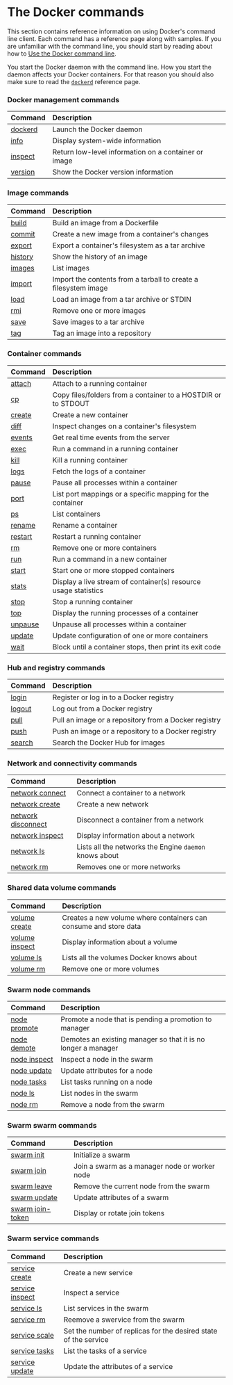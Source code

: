 <!-- [metadata]>
+++
title = "Docker commands"
description = "Docker's CLI command description and usage"
keywords = ["Docker, Docker documentation, CLI,  command line"]
[menu.main]
identifier= "smn_cli_guide"
parent = "smn_cli"
weight=-70
+++
<![end-metadata]-->



# The Docker commands

This section contains reference information on using Docker's command line
client. Each command has a reference page along with samples. If you are
unfamiliar with the command line, you should start by reading about how to [Use
the Docker command line](cli.md).

You start the Docker daemon with the command line. How you start the daemon
affects your Docker containers. For that reason you should also make sure to
read the [`dockerd`](dockerd.md) reference page.

### Docker management commands

| Command | Description                                                        |
|:--------|:-------------------------------------------------------------------|
| [dockerd](dockerd.md) | Launch the Docker daemon                             |
| [info](info.md) | Display system-wide information                            |
| [inspect](inspect.md)| Return low-level information on a container or image  |
| [version](version.md) | Show the Docker version information                  |


### Image commands

| Command | Description                                                        |
|:--------|:-------------------------------------------------------------------|
| [build](build.md) |  Build an image from a Dockerfile                        |
| [commit](commit.md) | Create a new image from a container's changes          |
| [export](export.md) | Export a container's filesystem as a tar archive       |
| [history](history.md) | Show the history of an image                         |
| [images](images.md) | List images                                            |
| [import](import.md) | Import the contents from a tarball to create a filesystem image |
| [load](load.md) | Load an image from a tar archive or STDIN                  |
| [rmi](rmi.md) | Remove one or more images                                    |
| [save](save.md) | Save images to a tar archive                               |
| [tag](tag.md) | Tag an image into a repository                               |

### Container commands

| Command | Description                                                        |
|:--------|:-------------------------------------------------------------------|
| [attach](attach.md) | Attach to a running container                          |
| [cp](cp.md) | Copy files/folders from a container to a HOSTDIR or to STDOUT  |
| [create](create.md) | Create a new container                                 |
| [diff](diff.md) | Inspect changes on a container's filesystem                |
| [events](events.md) | Get real time events from the server                   |
| [exec](exec.md) | Run a command in a running container                       |
| [kill](kill.md) | Kill a running container                                   |
| [logs](logs.md) | Fetch the logs of a container                              |
| [pause](pause.md) | Pause all processes within a container                   |
| [port](port.md) | List port mappings or a specific mapping for the container |
| [ps](ps.md) | List containers                                                |
| [rename](rename.md) | Rename a container                                     |
| [restart](restart.md) | Restart a running container                          |
| [rm](rm.md) | Remove one or more containers                                  |
| [run](run.md) | Run a command in a new container                             |
| [start](start.md) | Start one or more stopped containers                     |
| [stats](stats.md) | Display a live stream of container(s) resource usage  statistics |
| [stop](stop.md) | Stop a running container                                   |
| [top](top.md) | Display the running processes of a container                 |
| [unpause](unpause.md) | Unpause all processes within a container             |
| [update](update.md) | Update configuration of one or more containers         |
| [wait](wait.md) | Block until a container stops, then print its exit code    |

### Hub and registry commands

| Command | Description                                                        |
|:--------|:-------------------------------------------------------------------|
| [login](login.md) | Register or log in to a Docker registry                  |
| [logout](logout.md) | Log out from a Docker registry                         |
| [pull](pull.md) | Pull an image or a repository from a Docker registry       |
| [push](push.md) | Push an image or a repository to a Docker registry         |
| [search](search.md) | Search the Docker Hub for images                       |

### Network and connectivity commands

| Command | Description                                                        |
|:--------|:-------------------------------------------------------------------|
| [network connect](network_connect.md) | Connect a container to a network     |
| [network create](network_create.md) | Create a new network                   |
| [network disconnect](network_disconnect.md) | Disconnect a container from a network |
| [network inspect](network_inspect.md) | Display information about a network  |
| [network ls](network_ls.md) | Lists all the networks the Engine `daemon` knows about |
| [network rm](network_rm.md) | Removes one or more networks                   |


### Shared data volume commands

| Command | Description                                                        |
|:--------|:-------------------------------------------------------------------|
| [volume create](volume_create.md) | Creates a new volume where containers can consume and store data |
| [volume inspect](volume_inspect.md) | Display information about a volume     |
| [volume ls](volume_ls.md) | Lists all the volumes Docker knows about         |
| [volume rm](volume_rm.md) | Remove one or more volumes                       |


### Swarm node commands

| Command | Description                                                        |
|:--------|:-------------------------------------------------------------------|
| [node promote](node_promote.md) | Promote a node that is pending a promotion to manager |
| [node demote](node_demote.md) | Demotes an existing manager so that it is no longer a manager |
| [node inspect](node_inspect.md) | Inspect a node in the swarm                |
| [node update](node_update.md) | Update attributes for a node                 |
| [node tasks](node_tasks.md) | List tasks running on a node                   |
| [node ls](node_ls.md) | List nodes in the swarm                              |
| [node rm](node_rm.md) | Remove a node from the swarm                         |

### Swarm swarm commands

| Command | Description                                                        |
|:--------|:-------------------------------------------------------------------|
| [swarm init](swarm_init.md) | Initialize a swarm                             |
| [swarm join](swarm_join.md) | Join a swarm as a manager node or worker node  |
| [swarm leave](swarm_leave.md) | Remove the current node from the swarm       |
| [swarm update](swarm_update.md) | Update attributes of a swarm               |
| [swarm join-token](swarm_join_token.md) | Display or rotate join tokens      |

### Swarm service commands

| Command | Description                                                        |
|:--------|:-------------------------------------------------------------------|
| [service create](service_create.md) | Create a new service                   |
| [service inspect](service_inspect.md) | Inspect a service                    |
| [service ls](service_ls.md) | List services in the swarm                     |
| [service rm](service_rm.md) | Reemove a swervice from the swarm              |
| [service scale](service_scale.md) | Set the number of replicas for the desired state of the service |
| [service tasks](service_tasks.md) | List the tasks of a service              |
| [service update](service_update.md)  | Update the attributes of a service    |
